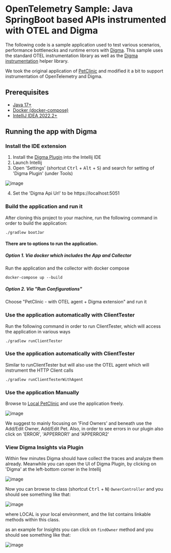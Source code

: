 # OpenTelemetry Sample: Java SpringBoot based APIs instrumented with OTEL and Digma

The following code is a sample application used to test various scenarios, performance bottlenecks and runtime errors with [Digma](https://github.com/digma-ai/digma). This sample uses the standard OTEL instrumentation library as well as the [Digma instrumentation](https://github.com/digma-ai/otel-java-instrumentation/blob/main/instrumentation/spring/spring-boot-autoconfigure/) helper library. 

We took the original application of [PetClinic](https://github.com/spring-projects/spring-petclinic) and modified it a bit to support instrumentation of OpenTelemetry and Digma.

## Prerequisites

- [Java 17+](https://www.oracle.com/sa/java/technologies/javase/jdk11-archive-downloads.html)
- [Docker (docker-compose)](https://www.docker.com/)
- [IntelliJ IDEA 2022.2+](https://www.jetbrains.com/idea/download)

## Running the app with Digma

### Install the IDE extension

1. Install the [Digma Plugin](https://plugins.jetbrains.com/plugin/19470-digma-continuous-feedback) into the Intellij IDE
2. Launch Intellij
3. Open 'Settings' (shortcut <kbd>Ctrl</kbd> + <kbd>Alt</kbd> + <kbd>S</kbd>) and search for setting of 'Digma Plugin' (under Tools) 

![image](https://user-images.githubusercontent.com/104715391/203003539-3d450c45-9811-4fc0-9188-d2fda3d4f18c.png)

4. Set the 'Digma Api Url' to be https://localhost:5051

### Build the application and run it

After cloning this project to your machine, run the following command in order to build the application:

```shell
./gradlew bootJar
```

#### There are to options to run the application.

##### Option 1. Via docker which includes the App and Collector

Run the application and the collector with docker compose

```shell
docker-compose up --build
```

##### Option 2. Via "Run Configurations"

Choose "PetClinic - with OTEL agent + Digma extension" and run it

### Use the application automatically with ClientTester

Run the following command in order to run ClientTester, which will access the application in various ways

```shell
./gradlew runClientTester
```

### Use the application automatically with ClientTester

Similar to runClientTester but will also use the OTEL agent which will instrument the HTTP Client calls 

```shell
./gradlew runClientTesterWithAgent
```

### Use the application Manually

Browse to [Local PetClinic](http://localhost:9753/) and use the application freely.

![image](https://user-images.githubusercontent.com/104715391/203006282-b1db606f-1e92-46cd-8a62-40a96d80d7d6.png)

We suggest to mainly focusing on 'Find Owners' and beneath use the Add/Edit Owner, Add/Edit Pet.
Also, in order to see errors in our plugin also click on 'ERROR', 'APPERROR1' and 'APPERROR2' 

### View Digma Insights via Plugin

Within few minutes Digma should have collect the traces and analyze them already.
Meanwhile you can open the UI of Digma Plugin, by clicking on 'Digma' at the left-bottom corner in the Intellij

![image](https://user-images.githubusercontent.com/104715391/203008076-9c8aac11-e499-4a2d-a003-d33ada281fde.png)

Now you can browse to class (shortcut <kbd>Ctrl</kbd> + <kbd>N</kbd>) `OwnerController` and you should see something like that:

![image](https://user-images.githubusercontent.com/104715391/203009185-408f35c0-b7f8-4257-9144-baf0a624a22c.png)

where LOCAL is your local environment, and the list contains linkable methods within this class.

as an example for Insights you can click on `findOwner` method and you should see something like that:

![image](https://user-images.githubusercontent.com/104715391/203009907-248b01b5-b054-4708-b457-753ef9f416fa.png)
